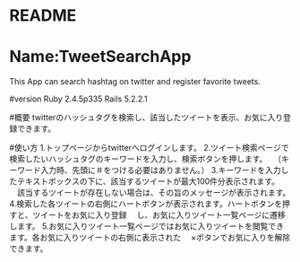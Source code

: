 # README

Name:TweetSearchApp
==========
This App can search hashtag on twitter and register favorite tweets.

#version
Ruby  2.4.5p335
Rails 5.2.2.1

#概要
twitterのハッシュタグを検索し、該当したツイートを表示、お気に入り登録できます。

#使い方
1.トップページからtwitterへログインします。
2.ツイート検索ページで検索したいハッシュタグのキーワードを入力し、検索ボタンを押します。
　（キーワード入力時、先頭に＃をつける必要はありません。）
3.キーワードを入力したテキストボックスの下に、該当するツイートが最大100件分表示されます。
　該当するツイートが存在しない場合は、その旨のメッセージが表示されます。
4.検索した各ツイートの右側にハートボタンが表示されます。ハートボタンを押すと、ツイートをお気に入り登録
　し、お気に入りツイート一覧ページに遷移します。
5.お気に入りツイート一覧ページではお気に入りツイートを閲覧できます。各お気に入りツイートの右側に表示された
　×ボタンでお気に入りを解除できます。
